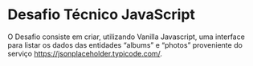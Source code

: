 <h1>Desafio Técnico JavaScript</h1>

O Desafio consiste em criar, utilizando Vanilla Javascript, uma interface para
listar os dados das entidades “albums” e “photos” proveniente do serviço
https://jsonplaceholder.typicode.com/.